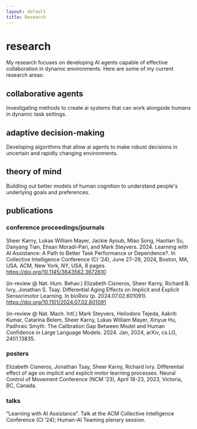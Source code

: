 ```yaml
---
layout: default
title: Research
---
```


# research

My research focuses on developing AI agents capable of effective collaboration in dynamic environments. Here are some of my current research areas:

## collaborative agents
Investigating methods to create ai systems that can work alongside humans in dynamic task settings.

## adaptive decision-making
Developing algorithms that allow ai agents to make robust decisions in uncertain and rapidly changing environments.

## theory of mind 
Buildling out better models of human cognition to understand people's underlying goals and preferences.

## publications

### conference proceedings/journals
Sheer Karny, Lukas William Mayer, Jackie Ayoub, Miao Song, Haotian Su, Danyang Tian, Ehsan Moradi-Pari, and
Mark Steyvers. 2024. Learning with AI Assistance: A Path to Better Task Performance or Dependence?. In Collective
Intelligence Conference (CI ’24), June 27–28, 2024, Boston, MA, USA. ACM, New York, NY, USA, 8 pages.
https://doi.org/10.1145/3643562.3672610


(in-review @ Nat. Hum. Behav.) Elizabeth Cisneros, Sheer Karny, Richard B. Ivry, Jonathan S. Tsay.
Differential Aging Effects on Implicit and Explicit Sensorimotor Learning. In bioRxiv (p. 2024.07.02.601091).
https://doi.org/10.1101/2024.07.02.601091

(in-review @ Nat. Mach. Intl.) Mark Steyvers, Heliodoro Tejeda, Aakriti Kumar, Catarina Belem, Sheer Karny,
Lukas William Mayer, Xinyue Hu, Padhraic Smyth. The Calibration Gap Between Model and Human Confidence in
Large Language Models. 2024. Jan, 2024, arXiv, cs.LG, 2401.13835.

### posters
Elizabeth Cisneros, Jonathan Tsay, Sheer Karny, Richard Ivry. Differential effect of age on implicit and explicit motor learning processes. Neural Control of Movement Conference (NCM ’23), April 18-23, 2023, Victoria, BC, Canada.

### talks
“Learning with AI Assistance”. Talk at the ACM Collective Intelligence Conference (CI ’24); Human-AI Teaming
plenary session.


